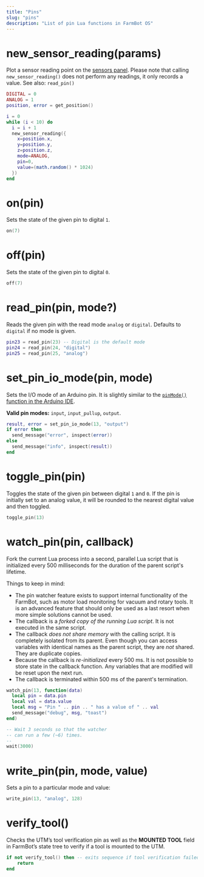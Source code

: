 ```yaml
---
title: "Pins"
slug: "pins"
description: "List of pin Lua functions in FarmBot OS"
---
```


# new_sensor_reading(params)

Plot a sensor reading point on the [sensors panel](https://my.farm.bot/app/designer/sensors). Please note that calling `new_sensor_reading()` does not perform any readings, it only records a value. See also: `read_pin()`

```lua
DIGITAL = 0
ANALOG = 1
position, error = get_position()

i = 0
while (i < 10) do
  i = i + 1
  new_sensor_reading({
    x=position.x,
    y=position.y,
    z=position.z,
    mode=ANALOG,
    pin=0,
    value=(math.random() * 1024)
  })
end
```

# on(pin)

Sets the state of the given pin to digital `1`.

```lua
on(7)
```

# off(pin)

Sets the state of the given pin to digital `0`.

```lua
off(7)
```

# read_pin(pin, mode?)

Reads the given pin with the read mode `analog` or `digital`. Defaults to `digital` if no mode is given.

```lua
pin23 = read_pin(23) -- Digital is the default mode
pin24 = read_pin(24, "digital")
pin25 = read_pin(25, "analog")
```

# set_pin_io_mode(pin, mode)

Sets the I/O mode of an Arduino pin. It is slightly similar to the [`pinMode()` function in the Arduino IDE](https://www.arduino.cc/reference/en/language/functions/digital-io/pinmode/).

**Valid pin modes:** `input`, `input_pullup`, `output`.

```lua
result, error = set_pin_io_mode(13, "output")
if error then
  send_message("error", inspect(error))
else
  send_message("info", inspect(result))
end
```

# toggle_pin(pin)

Toggles the state of the given pin between digital `1` and `0`. If the pin is initially set to an analog value, it will be rounded to the nearest digital value and then toggled.

```lua
toggle_pin(13)
```

# watch_pin(pin, callback)

Fork the current Lua process into a second, parallel Lua script that is initialized every 500 milliseconds for the duration of the parent script's lifetime.

Things to keep in mind:

 * The pin watcher feature exists to support internal functionality of the FarmBot, such as motor load monitoring for vacuum and rotary tools. It is an advanced feature that should only be used as a last resort when more simple solutions cannot be used.
 * The callback is a _forked copy of the running Lua script_. It is not executed in the same script.
 * The callback _does not share memory_ with the calling script. It is completely isolated from its parent. Even though you can access variables with identical names as the parent script, they are _not_ shared. They are duplicate copies.
 * Because the callback is _re-initialized_ every 500 ms. It is not possible to store state in the callback function. Any variables that are modified will be reset upon the next run.
 * The callback is terminated within 500 ms of the parent's termination.

```lua
watch_pin(13, function(data)
  local pin = data.pin
  local val = data.value
  local msg = "Pin " .. pin .. " has a value of " .. val
  send_message("debug", msg, "toast")
end)

-- Wait 3 seconds so that the watcher
-- can run a few (~6) times.
--
wait(3000)
```

# write_pin(pin, mode, value)

Sets a pin to a particular mode and value:

```lua
write_pin(13, "analog", 128)
```

# verify_tool()

Checks the UTM’s tool verification pin as well as the **MOUNTED TOOL** field in FarmBot’s state tree to verify if a tool is mounted to the UTM.

```lua
if not verify_tool() then -- exits sequence if tool verification failed (no tool)
    return
end
```